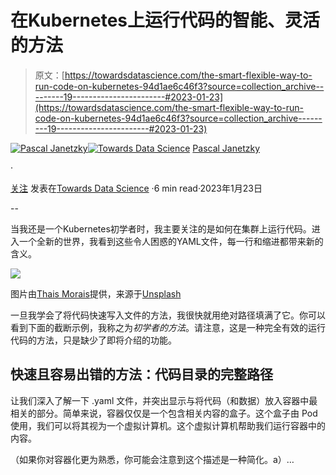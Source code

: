 # 在Kubernetes上运行代码的智能、灵活的方法

> 原文：[https://towardsdatascience.com/the-smart-flexible-way-to-run-code-on-kubernetes-94d1ae6c46f3?source=collection_archive---------19-----------------------#2023-01-23](https://towardsdatascience.com/the-smart-flexible-way-to-run-code-on-kubernetes-94d1ae6c46f3?source=collection_archive---------19-----------------------#2023-01-23)

[](https://pascaljanetzky.medium.com/?source=post_page-----94d1ae6c46f3--------------------------------)[![Pascal Janetzky](../Images/43d68509b63c5f9b3fc9cef3cbfc1a88.png)](https://pascaljanetzky.medium.com/?source=post_page-----94d1ae6c46f3--------------------------------)[](https://towardsdatascience.com/?source=post_page-----94d1ae6c46f3--------------------------------)[![Towards Data Science](../Images/a6ff2676ffcc0c7aad8aaf1d79379785.png)](https://towardsdatascience.com/?source=post_page-----94d1ae6c46f3--------------------------------) [Pascal Janetzky](https://pascaljanetzky.medium.com/?source=post_page-----94d1ae6c46f3--------------------------------)

·

[关注](https://medium.com/m/signin?actionUrl=https%3A%2F%2Fmedium.com%2F_%2Fsubscribe%2Fuser%2F672b95fdf976&operation=register&redirect=https%3A%2F%2Ftowardsdatascience.com%2Fthe-smart-flexible-way-to-run-code-on-kubernetes-94d1ae6c46f3&user=Pascal+Janetzky&userId=672b95fdf976&source=post_page-672b95fdf976----94d1ae6c46f3---------------------post_header-----------) 发表在[Towards Data Science](https://towardsdatascience.com/?source=post_page-----94d1ae6c46f3--------------------------------) ·6 min read·2023年1月23日[](https://medium.com/m/signin?actionUrl=https%3A%2F%2Fmedium.com%2F_%2Fvote%2Ftowards-data-science%2F94d1ae6c46f3&operation=register&redirect=https%3A%2F%2Ftowardsdatascience.com%2Fthe-smart-flexible-way-to-run-code-on-kubernetes-94d1ae6c46f3&user=Pascal+Janetzky&userId=672b95fdf976&source=-----94d1ae6c46f3---------------------clap_footer-----------)

--

[](https://medium.com/m/signin?actionUrl=https%3A%2F%2Fmedium.com%2F_%2Fbookmark%2Fp%2F94d1ae6c46f3&operation=register&redirect=https%3A%2F%2Ftowardsdatascience.com%2Fthe-smart-flexible-way-to-run-code-on-kubernetes-94d1ae6c46f3&source=-----94d1ae6c46f3---------------------bookmark_footer-----------)

当我还是一个Kubernetes初学者时，我主要关注的是如何在集群上运行代码。进入一个全新的世界，我看到这些令人困惑的YAML文件，每一行和缩进都带来新的含义。

![](../Images/77a4045112438f4e57e21a6fb9839dc5.png)

图片由[Thais Morais](https://unsplash.com/@tata_morais?utm_source=medium&utm_medium=referral)提供，来源于[Unsplash](https://unsplash.com/?utm_source=medium&utm_medium=referral)

一旦我学会了将代码快速写入文件的方法，我很快就用绝对路径填满了它。你可以看到下面的截断示例，我称之为*初学者的方法*。请注意，这是一种完全有效的运行代码的方法，只是缺少了即将介绍的功能。

## 快速且容易出错的方法：代码目录的完整路径

让我们深入了解一下 .yaml 文件，并突出显示与将代码（和数据）放入容器中最相关的部分。简单来说，容器仅仅是一个包含相关内容的盒子。这个盒子由 Pod 使用，我们可以将其视为一个虚拟计算机。这个虚拟计算机帮助我们运行容器中的内容。

（如果你对容器化更为熟悉，你可能会注意到这个描述是一种简化。a）…
